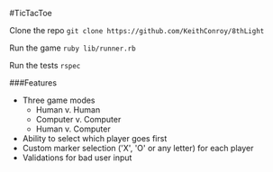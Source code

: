 #TicTacToe

Clone the repo `git clone https://github.com/KeithConroy/8thLight`

Run the game `ruby lib/runner.rb`

Run the tests `rspec`

###Features
* Three game modes
  * Human v. Human
  * Computer v. Computer
  * Human v. Computer
* Ability to select which player goes first
* Custom marker selection ('X', 'O' or any letter) for each player
* Validations for bad user input
